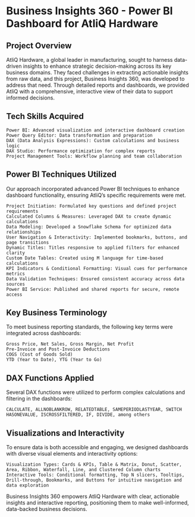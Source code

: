 # Business Insights 360 - Power BI Dashboard for AtliQ Hardware
## Project Overview

AtliQ Hardware, a global leader in manufacturing, sought to harness data-driven insights to enhance strategic decision-making across its key business domains. They faced challenges in extracting actionable insights from raw data, and this project, Business Insights 360, was developed to address that need. Through detailed reports and dashboards, we provided AtliQ with a comprehensive, interactive view of their data to support informed decisions.
## Tech Skills Acquired

    Power BI: Advanced visualization and interactive dashboard creation
    Power Query Editor: Data transformation and preparation
    DAX (Data Analysis Expressions): Custom calculations and business logic
    DAX Studio: Performance optimization for complex reports
    Project Management Tools: Workflow planning and team collaboration

## Power BI Techniques Utilized

Our approach incorporated advanced Power BI techniques to enhance dashboard functionality, ensuring AtliQ’s specific requirements were met.

    Project Initiation: Formulated key questions and defined project requirements
    Calculated Columns & Measures: Leveraged DAX to create dynamic calculations
    Data Modeling: Developed a Snowflake Schema for optimized data relationships
    User Navigation & Interactivity: Implemented bookmarks, buttons, and page transitions
    Dynamic Titles: Titles responsive to applied filters for enhanced clarity
    Custom Date Tables: Created using M language for time-based calculations
    KPI Indicators & Conditional Formatting: Visual cues for performance metrics
    Data Validation Techniques: Ensured consistent accuracy across data sources
    Power BI Service: Published and shared reports for secure, remote access

## Key Business Terminology

To meet business reporting standards, the following key terms were integrated across dashboards:

    Gross Price, Net Sales, Gross Margin, Net Profit
    Pre-Invoice and Post-Invoice Deductions
    COGS (Cost of Goods Sold)
    YTD (Year to Date), YTG (Year to Go)

## DAX Functions Applied

Several DAX functions were utilized to perform complex calculations and filtering in the dashboards:

    CALCULATE, ALLNOBLANKROW, RELATEDTABLE, SAMEPERIODLASTYEAR, SWITCH
    HASONEVALUE, ISCROSSFILTERED, IF, DIVIDE, among others

## Visualizations and Interactivity

To ensure data is both accessible and engaging, we designed dashboards with diverse visual elements and interactivity options:

    Visualization Types: Cards & KPIs, Table & Matrix, Donut, Scatter, Area, Ribbon, Waterfall, Line, and Clustered Column charts
    Interactive Tools: Conditional formatting, Top N slicers, Tooltips, Drill-through, Bookmarks, and Buttons for intuitive navigation and data exploration

Business Insights 360 empowers AtliQ Hardware with clear, actionable insights and interactive reporting, positioning them to make well-informed, data-backed business decisions.
